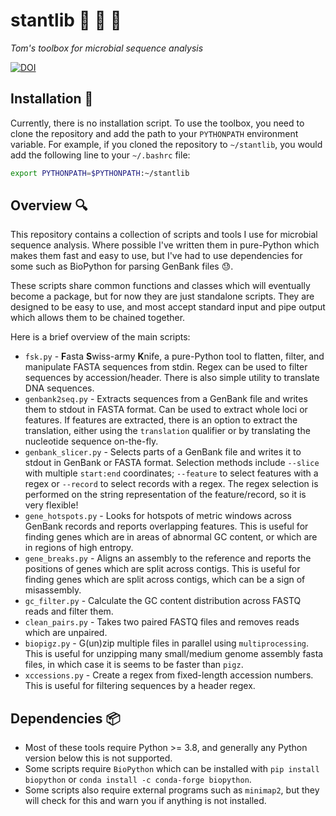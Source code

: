 # stantlib :toolbox: :microbe: :dna:
_Tom's toolbox for microbial sequence analysis_

 [![DOI](https://zenodo.org/badge/DOI/10.5281/zenodo.8300404.svg)](https://doi.org/10.5281/zenodo.8300404)

## Installation :wrench:
Currently, there is no installation script. To use the toolbox, you need to clone the repository and add the path to 
your `PYTHONPATH` environment variable. For example, if you cloned the repository to `~/stantlib`, you would add the 
following line to your `~/.bashrc` file:

```bash
export PYTHONPATH=$PYTHONPATH:~/stantlib
```

## Overview :mag:
This repository contains a collection of scripts and tools I use for microbial sequence analysis. Where possible
I've written them in pure-Python which makes them fast and easy to use, but I've had to use dependencies for some
such as BioPython for parsing GenBank files :sweat:.

These scripts share common functions and classes which will eventually become a package, but for now they are just
standalone scripts. They are designed to be easy to use, and most accept standard input and pipe output which allows
them to be chained together.

Here is a brief overview of the main scripts:
- `fsk.py` - **F**asta **S**wiss-army **K**nife, a pure-Python tool to flatten, filter, and manipulate FASTA sequences 
from stdin. Regex can be used to filter sequences by accession/header. There is also simple utility to translate DNA 
sequences.
- `genbank2seq.py` - Extracts sequences from a GenBank file and writes them to stdout in FASTA format. Can be used to 
extract whole loci or features. If features are extracted, there is an option to extract the translation, either using
the `translation` qualifier or by translating the nucleotide sequence on-the-fly.
- `genbank_slicer.py` - Selects parts of a GenBank file and writes it to stdout in GenBank or FASTA format. Selection
methods include `--slice` with multiple `start:end` coordinates; `--feature` to select features with a regex or
`--record` to select records with a regex. The regex selection is performed on the string representation of the
feature/record, so it is very flexible!
- `gene_hotspots.py` - Looks for hotspots of metric windows across GenBank records and reports overlapping features.
This is useful for finding genes which are in areas of abnormal GC content, or which are in regions of high entropy.
- `gene_breaks.py` - Aligns an assembly to the reference and reports the positions of genes which are split across
contigs. This is useful for finding genes which are split across contigs, which can be a sign of misassembly.
- `gc_filter.py` - Calculate the GC content distribution across FASTQ reads and filter them.
- `clean_pairs.py` - Takes two paired FASTQ files and removes reads which are unpaired.
- `biopigz.py` - G(un)zip multiple files in parallel using `multiprocessing`. This is useful for unzipping many
small/medium genome assembly fasta files, in which case it is seems to be faster than `pigz`.
- `xccessions.py` - Create a regex from fixed-length accession numbers. This is useful for filtering sequences by
a header regex.

## Dependencies :package:
- Most of these tools require Python >= 3.8, and generally any Python version below this is not supported.
- Some scripts require `BioPython` which can be installed with `pip install biopython` or `conda install -c conda-forge
biopython`. 
- Some scripts also require external programs such as `minimap2`, but they will check for this and warn you if anything
is not installed.
